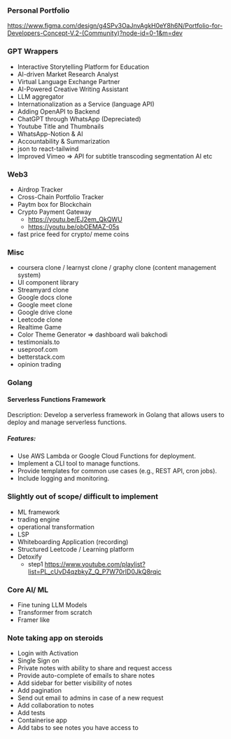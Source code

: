 ### Personal Portfolio
https://www.figma.com/design/g4SPv3OaJnvAgkH0eY8h6N/Portfolio-for-Developers-Concept-V.2-(Community)?node-id=0-1&m=dev

### GPT Wrappers
- Interactive Storytelling Platform for Education
- AI-driven Market Research Analyst
- Virtual Language Exchange Partner
- AI-Powered Creative Writing Assistant
- LLM aggregator
- Internationalization as a Service (language API)
- Adding OpenAPI to Backend
- ChatGPT through WhatsApp (Depreciated)
- Youtube Title and Thumbnails
- WhatsApp-Notion & AI 
- Accountability & Summarization
- json to react-tailwind
- Improved Vimeo => API for subtitle transcoding segmentation AI etc



### Web3
- Airdrop Tracker
- Cross-Chain Portfolio Tracker
- Paytm box for Blockchain
- Crypto Payment Gateway
  * https://youtu.be/EJ2em_QkQWU
  * https://youtu.be/obOEMAZ-05s
- fast price feed for crypto/ meme coins

  

### Misc
- coursera clone / learnyst clone / graphy clone (content management system)
- UI component library
- Streamyard clone
- Google docs clone
- Google meet clone
- Google drive clone
- Leetcode clone
- Realtime Game
- Color Theme Generator => dashboard wali bakchodi
- testimonials.to
- useproof.com
- betterstack.com
- opinion trading




### Golang
#### Serverless Functions Framework
Description:
Develop a serverless framework in Golang that allows users to deploy and manage serverless functions.
##### Features:
- Use AWS Lambda or Google Cloud Functions for deployment.
- Implement a CLI tool to manage functions.
- Provide templates for common use cases (e.g., REST API, cron jobs).
- Include logging and monitoring.



### Slightly out of scope/ difficult to implement
- ML framework
- trading engine
- operational transformation
- LSP
- Whiteboarding Application (recording)
- Structured Leetcode / Learning platform
- Detoxify 
  * step1 https://www.youtube.com/playlist?list=PL_cUvD4qzbkyZ_Q_P7W70rID0JkQ8rqic



### Core AI/ ML
- Fine tuning LLM Models
- Transformer from scratch
- Framer like


  
### Note taking app on steroids
- Login with Activation
- Single Sign on
- Private notes with ability to share and request access
- Provide auto-complete of emails to share notes
- Add sidebar for better visibility of notes
- Add pagination
- Send out email to admins in case of a new request
- Add collaboration to notes
- Add tests
- Containerise app
- Add tabs to see notes you have access to
